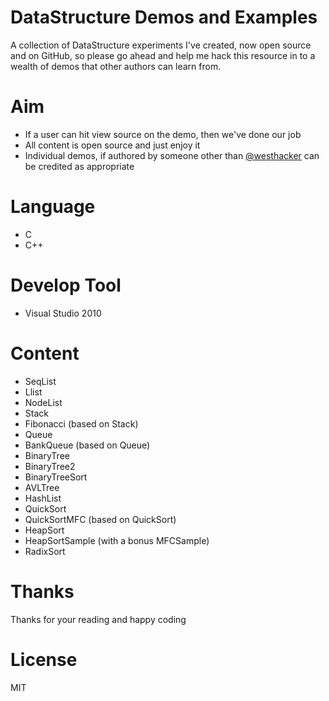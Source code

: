 # DataStructure Demos and Examples

A collection of DataStructure experiments I've created, now open source and on GitHub, so please go ahead and help me hack this resource in to a wealth of demos that other authors can learn from.

# Aim

* If a user can hit view source on the demo, then we've done our job
* All content is open source and just enjoy it
* Individual demos, if authored by someone other than [@westhacker](http://twitter.com) can be credited as appropriate

# Language

* C
* C++

# Develop Tool

* Visual Studio 2010

# Content

* SeqList
* Llist
* NodeList
* Stack
* Fibonacci (based on Stack)
* Queue
* BankQueue (based on Queue)
* BinaryTree
* BinaryTree2
* BinaryTreeSort
* AVLTree
* HashList
* QuickSort
* QuickSortMFC (based on QuickSort)
* HeapSort
* HeapSortSample (with a bonus MFCSample)
* RadixSort

# Thanks

Thanks for your reading and happy coding

# License

MIT
